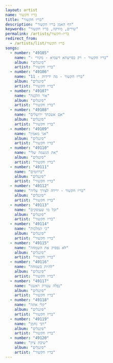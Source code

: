```yaml
---
layout: artist
name: בריו חקשור
title: "בריו חקשור"
description: "דף האמן בריו חקשור"
keywords: "שירים, מוזיקה, בריו חקשור"
permalink: /artists/בריו-חקשור
redirect_from:
  - /artists/list/בריו חקשור
songs:
  - number: "49105"
    name: "- בריו חקשור - רק בסייעתא דשמיא - מקורי"
    album: "סינגלים"
    artist: "בריו חקשור"
  - number: "49106"
    name: "11 - בריו חקשור - מה ידידות"
    album: "סינגלים"
    artist: "בריו חקשור"
  - number: "49107"
    name: "אור הלבנה"
    album: "סינגלים"
    artist: "בריו חקשור"
  - number: "49108"
    name: "אם אשכחך ירושלים"
    album: "סינגלים"
    artist: "בריו חקשור"
  - number: "49109"
    name: "אני מאמין"
    album: "סינגלים"
    artist: "בריו חקשור"
  - number: "49110"
    name: "את הנשמה שלי"
    album: "סינגלים"
    artist: "בריו חקשור"
  - number: "49111"
    name: "ברחמים"
    album: "סינגלים"
    artist: "בריו חקשור"
  - number: "49112"
    name: "בריו חקשור - ירידה לצורך עליה"
    album: "סינגלים"
    artist: "בריו חקשור"
  - number: "49113"
    name: "וכל מי שעוסקים"
    album: "סינגלים"
    artist: "בריו חקשור"
  - number: "49114"
    name: "כי המלכות"
    album: "סינגלים"
    artist: "בריו חקשור"
  - number: "49115"
    name: "לא נפסיק את השמחה"
    album: "סינגלים"
    artist: "בריו חקשור"
  - number: "49116"
    name: "להיות בשמחה"
    album: "סינגלים"
    artist: "בריו חקשור"
  - number: "49117"
    name: "נפלה עטרת ראשנו"
    album: "סינגלים"
    artist: "בריו חקשור"
  - number: "49118"
    name: "קלי אתה"
    album: "סינגלים"
    artist: "בריו חקשור"
  - number: "49119"
    name: "רבי נחמן"
    album: "סינגלים"
    artist: "בריו חקשור"
  - number: "49120"
    name: "שיבת ציון"
    album: "סינגלים"
    artist: "בריו חקשור"
---
```

